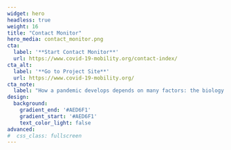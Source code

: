 ```yaml
---
widget: hero
headless: true
weight: 16
title: "Contact Monitor"
hero_media: contact_monitor.png
cta:
  label: '**Start Contact Monitor**'
  url: https://www.covid-19-mobility.org/contact-index/
cta_alt:
  label: '**Go to Project Site**'
  url: https://www.covid-19-mobility.org/
cta_note:
  label: "How a pandemic develops depends on many factors: the biology of the pathogen, its susceptibility to external influences such as humidity and temperature, the success of vaccination campaigns, but most of all it is determined by contacts between individuals: transmissions occur primarily when people have contact with each other. The number of contacts thus gives us an insight into the course of the pandemic. Fewer contacts make it more difficult for the pathogen to spread through the population, whereas more contacts promote rapid spread. In the Contacts Monitor, we show the number of contacts in Germany over time. In the following, we explain how these contacts are measured from GPS data of cell phones."  
design:
  background:
    gradient_end: '#AED6F1'
    gradient_start: '#AED6F1'
    text_color_light: false
advanced:
#  css_class: fullscreen
---
```


